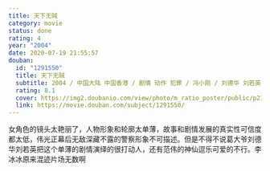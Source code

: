 ```yaml
---
title: 天下无贼
category: movie
status: done
rating: 4
year: "2004"
date: 2020-07-19 21:55:57
douban:
  id: "1291550"
  title: 天下无贼
  subtitle: 2004 / 中国大陆 中国香港 / 剧情 动作 犯罪 / 冯小刚 / 刘德华 刘若英
  rating: 8.1
  cover: https://img2.doubanio.com/view/photo/m_ratio_poster/public/p2191934463.jpg
  link: https://movie.douban.com/subject/1291550/
---
```


女角色的镜头太艳丽了，人物形象和轮廓太单薄，故事和剧情发展的真实性可信度都太低，伟光正幕后无敌深藏不露的警察形象不可描述。但是不得不说葛大爷刘德华刘若英把这个单薄的剧情演绎的很打动人，还有范伟的神仙逗乐可爱的不行。李冰冰原来混迹片场无数啊